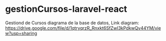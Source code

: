 # gestionCursos-laravel-react
Gestiond de Cursos
diagrama de la base de datos, Link diagram: https://drive.google.com/file/d/1qtryqrzR_Rnxkt6SfZwI3kPdkwQv44YM/view?usp=sharing
